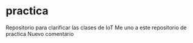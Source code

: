 # practica
Repositorio para clarificar las clases de IoT
Me uno a este repositorio de practica
Nuevo comentario
